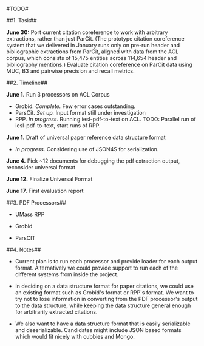 #TODO#

##1. Task##

__June 30:__ Port current citation coreference to work with arbitrary extractions, rather than just ParCit. (The prototype citation coreference system that we delivered in January runs only on pre-run header and bibliographic extractions from ParCit, aligned with data from the ACL corpus, which consists of 15,475 entities across 114,654 header and bibliography mentions.)  Evaluate citation coreference on ParCit data using MUC, B3 and pairwise precision and recall metrics.

##2. Timeline##

__June 1.__ Run 3 processors on ACL Corpus

- Grobid. _Complete._ Few error cases outstanding.
- ParsCit. _Set up._ Input format still under investigation
- RPP. _In progress_. Running iesl-pdf-to-text on ACL. TODO: Parallel run of iesl-pdf-to-text, start runs of RPP.

__June 1.__ Draft of universal paper reference data structure format

- _In progress_. Considering use of JSON4S for serialization. 

__June 4.__ Pick ~12 documents for debugging the pdf extraction output, reconsider universal format

__June 12.__ Finalize Universal Format

__June 17.__ First evaluation report

##3. PDF Processors##

- UMass RPP

- Grobid

- ParsCIT

##4. Notes##

* Current plan is to run each processor and provide loader for each output format. Alternatively we could provide support to run each of the different systems from inside the project. 

* In deciding on a data structure format for paper citations, we could use an existing format such as Grobid's format or RPP's format. We want to try not to lose information in converting from the PDF processor's output to the data structure, while keeping the data structure general enough for arbitrarily extracted citations.

* We also want to have a data structure format that is easily serializable and deserializable. Candidates might include JSON based formats which would fit nicely with cubbies and Mongo.  
